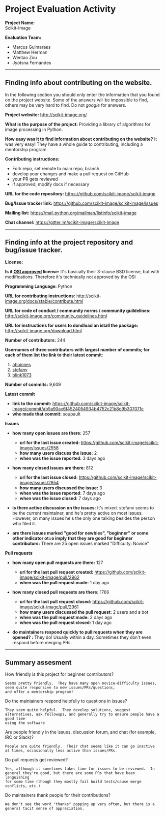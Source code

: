 # Project Evaluation Activity



__Project Name:__  
Scikit-Image

__Evaluation Team:__
* Marcus Guimaraes
* Matthew Herman
* Wentao Zou
* Jyotsna Fernandes

---

## Finding info about contributing on the website. 

In the following section you should only enter the information that you 
found on the project website. Some of the answers will be impossible to find, others
may be very hard to find. Do not _google_ for answers. 

__Project website:__
http://scikit-image.org/

__What is the purpose of the project:__
Providing a library of algorithms for image processing in Python.






__How easy was it to find information about contributing on the website?__
It was very easy!  They have a whole guide to contributing, including a mentorship program.





__Contributing instructions:__ 
* Fork repo, set remote to main repo, branch
* develop your changes and make a pull request on GitHub
* your PR gets reviewed
* if approved, modify docs if necessary

__URL for the code repository:__
https://github.com/scikit-image/scikit-image

__Bug/Issue tracker link:__
https://github.com/scikit-image/scikit-image/issues

__Mailing list:__
https://mail.python.org/mailman/listinfo/scikit-image

__Chat channel:__
https://gitter.im/scikit-image/scikit-image


---

## Finding info at the project repository and bug/issue tracker.

__License:__ 

__Is it [OSI approved](https://opensource.org/licenses/alphabetical) license:__ 
It's basically their 3-clause BSD license, but with modifications.  Therefore it's technically not approved by the OSI

__Programming Language:__
Python

__URL for contributing instructions:__
http://scikit-image.org/docs/stable/contribute.html

__URL for code of conduct / community norms / community guildelines:__ 
http://scikit-image.org/community_guidelines.html

__URL for instructions for users to dondload an istall the package:__
http://scikit-image.org/download.html

__Number of contributors:__
244

__Usernames of three contributors with largest number of commits; for
each of them list the link to their latest commit__:

1. [ahojnnes](https://github.com/scikit-image/scikit-image/commit/5ee0d15240f2de8bff24e2c110619d4d215c298e)
2. [stefanv](https://github.com/scikit-image/scikit-image/commit/3c27300d8707dd18bb1ea7d5ff47f98dbb5ed6a7)
3. [blink1073](https://github.com/scikit-image/scikit-image/commit/feb7bf005587d73529f0b2e697bbb8218045eed0)

__Number of commits:__
9,609

__Latest commit__
    
- __link to the commit:__
https://github.com/scikit-image/scikit-image/commit/ab5a90ac6f4524054934b4752c21b8c9b307071c
- __who made that commit:__
soupault


__Issues__

- __how many open issues are there:__ 
    257
    - __url for the last issue created:__
    https://github.com/scikit-image/scikit-image/issues/2958
    - __how many users discuss the issue:__
    2
    - __when was the issue reported:__
    3 days ago

- __how many closed issues are there:__
    812
    - __url for the last issue closed:__
    https://github.com/scikit-image/scikit-image/issues/2954
    - __how many users discussed the issue:__
    3
    - __when was the issue reported:__
    7 days ago
    - __when was the issue closed:__ 
    7 days ago
    
- __is there active discussion on the issues:__ 
It's mixed.  stefanv seems to be the current maintainer, and he's pretty active on most issues.  However, on many issues he's the only
one talking besides the person who filed it.



- __are there issues marked "good for newbies", "beginner" or some other indicator ot=o imply that they
are good for beginner contributors:__ 
There are 25 open issues marked "Difficulty: Novice"



__Pull requests__

- __how many open pull requests are there:__ 
    127
    - __url for the last pull request created:__
    https://github.com/scikit-image/scikit-image/pull/2962
    - __when was the pull request made:__
    1 day ago

- __how many closed pull requests are there:__
    1766
    - __url for the last pull request closed:__
    https://github.com/scikit-image/scikit-image/pull/2961
    - __how many users discussed the pull request:__
    2 users and a bot
    - __when was the pull request made:__
    2 days ago
    - __when was the pull request closed:__ 
    1 day ago
    
- __do maintainers respond quickly to pull requests when they are opened? :__ 
    They do!  Usually within a day.  Sometimes they don't even respond before merging PRs.




---


## Summary assesment
How friendly is this project for beginner contributors? 

    Seems pretty friendly.  They have many open novice-difficulty issues, seem quite responsive to new issues/PRs/questions,
    and offer a mentorship program!


Do the maintainers respond helpfully to questions in issues?

    They seem quite helpful.  They develop solutions, suggest alternatives, ask followups, and generally try to ensure people have a good time
    using the software


Are people friendly in the issues, discussion forum, and chat (for example, IRC or Slack)?

    People are quite friendly.  Their chat seems like it can go inactive at times, occasionally less active than issues/PRs.


Do pull requests get reviewed?

    Yes, although it sometimes takes time for issues to be reviewed.  In general they're good, but there are some PRs that have been languishing
    for some time (though they mostly fail build tests/cause merge conflicts, etc.)



Do maintainers thank people for their contributions?

    We don't see the word "thanks" popping up very often, but there is a general tacit sense of appreciation.


